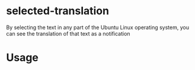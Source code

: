 # selected-translation
By selecting the text in any part of the Ubuntu Linux operating system, you can see the translation of that text as a notification

# Usage
 
  
